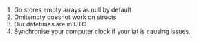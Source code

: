 1. Go stores empty arrays as null by default
2. Omitempty doesnot work on structs
3. Our datetimes are in UTC
4. Synchronise your computer clock if your iat is causing issues.